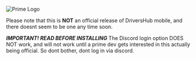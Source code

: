 ![Prime Logo](https://cdn.sprawdzany.pl/uploads/PrimeLogistics/logo.png)

Please note that this is **NOT** an official release of DriversHub mobile, and there doesnt seem to be one any time soon.

***IMPORTANT! READ BEFORE INSTALLING***
    The Discord login option DOES NOT work, and will not work until a prime dev gets interested in this actually being official. So dont bother, dont log in via discord.